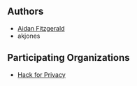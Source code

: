 ## Authors
- [Aidan Fitzgerald](https://github.com/aidan-fitz)
- akjones

## Participating Organizations
- [Hack for Privacy](https://hackforprivacy.org/)
